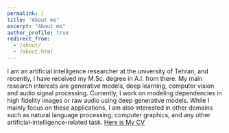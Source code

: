 ```yaml
---
permalink: /
title: "About me"
excerpt: "About me"
author_profile: true
redirect_from: 
  - /about/
  - /about.html
---
```


I am an artificial intelligence researcher at the university of Tehran, and recently, I have received my M.Sc. degree in A.I. from there. My main research interests are generative models, deep learning, computer vision and audio signal processing. Currently, I work on modeling dependencies in high fidelity images or raw audio using deep generative models. While I mainly focus on these applications, I am also interested in other domains such as natural language processing, computer graphics, and any other artificial-intelligence-related task. [Here is My CV](../assets/Hamed_CV.pdf)